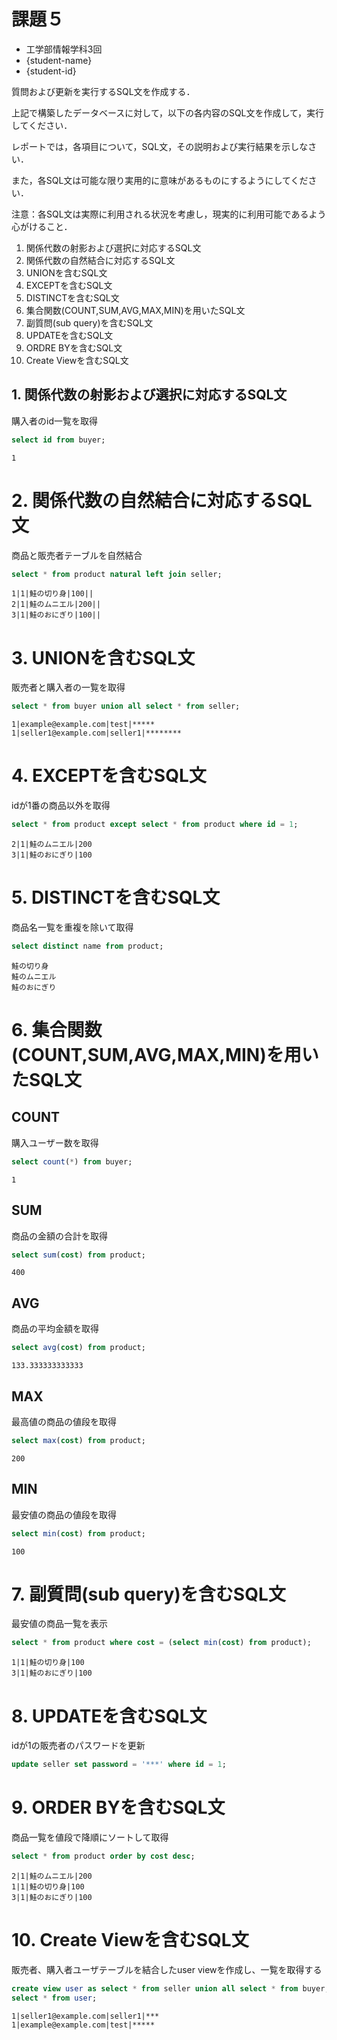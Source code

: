 # 課題５

- 工学部情報学科3回
- {student-name}
- {student-id}

質問および更新を実行するSQL文を作成する．

上記で構築したデータベースに対して，以下の各内容のSQL文を作成して，実行してください．

レポートでは，各項目について，SQL文，その説明および実行結果を示しなさい．

また，各SQL文は可能な限り実用的に意味があるものにするようにしてください．

注意：各SQL文は実際に利用される状況を考慮し，現実的に利用可能であるよう心がけること．

1. 関係代数の射影および選択に対応するSQL文
2. 関係代数の自然結合に対応するSQL文
3. UNIONを含むSQL文
4. EXCEPTを含むSQL文
5. DISTINCTを含むSQL文
6. 集合関数(COUNT,SUM,AVG,MAX,MIN)を用いたSQL文
7. 副質問(sub query)を含むSQL文
8. UPDATEを含むSQL文
9. ORDRE BYを含むSQL文
10. Create Viewを含むSQL文

## 1. 関係代数の射影および選択に対応するSQL文

購入者のid一覧を取得

```sql
select id from buyer;
```

```
1
```

# 2. 関係代数の自然結合に対応するSQL文

商品と販売者テーブルを自然結合

```sql
select * from product natural left join seller;
```

```
1|1|鮭の切り身|100||
2|1|鮭のムニエル|200||
3|1|鮭のおにぎり|100||
```

# 3. UNIONを含むSQL文

販売者と購入者の一覧を取得

```sql
select * from buyer union all select * from seller;
```

```
1|example@example.com|test|*****
1|seller1@example.com|seller1|********
```

# 4. EXCEPTを含むSQL文

idが1番の商品以外を取得

```sql
select * from product except select * from product where id = 1;
```

```
2|1|鮭のムニエル|200
3|1|鮭のおにぎり|100
```

# 5. DISTINCTを含むSQL文

商品名一覧を重複を除いて取得

```sql
select distinct name from product;
```

```
鮭の切り身
鮭のムニエル
鮭のおにぎり
```

# 6. 集合関数(COUNT,SUM,AVG,MAX,MIN)を用いたSQL文

## COUNT

購入ユーザー数を取得

```sql
select count(*) from buyer;
```

```
1
```

## SUM

商品の金額の合計を取得

```sql
select sum(cost) from product;
```

```
400
```

## AVG

商品の平均金額を取得

```sql
select avg(cost) from product;
```

```
133.333333333333
```

## MAX

最高値の商品の値段を取得

```sql
select max(cost) from product;
```

```
200
```

## MIN

最安値の商品の値段を取得

```sql
select min(cost) from product;
```

```
100
```

# 7. 副質問(sub query)を含むSQL文

最安値の商品一覧を表示

```sql
select * from product where cost = (select min(cost) from product);
```

```
1|1|鮭の切り身|100
3|1|鮭のおにぎり|100
```

# 8. UPDATEを含むSQL文

idが1の販売者のパスワードを更新

```sql
update seller set password = '***' where id = 1;
```

# 9. ORDER BYを含むSQL文

商品一覧を値段で降順にソートして取得

```sql
select * from product order by cost desc;
```

```
2|1|鮭のムニエル|200
1|1|鮭の切り身|100
3|1|鮭のおにぎり|100
```

# 10. Create Viewを含むSQL文

販売者、購入者ユーザテーブルを結合したuser viewを作成し、一覧を取得する

```sql
create view user as select * from seller union all select * from buyer;
select * from user;
```

```
1|seller1@example.com|seller1|***
1|example@example.com|test|*****
```
